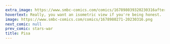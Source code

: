 ```yaml
---
extra_image: https://www.smbc-comics.com/comics/167898039320230316after.png
hovertext: Really, you want an isometric view if you're being honest.
image: https://www.smbc-comics.com/comics/1678980271-20230316.png
next_comic: null
prev_comic: stars-war
title: Pisa
---
```


